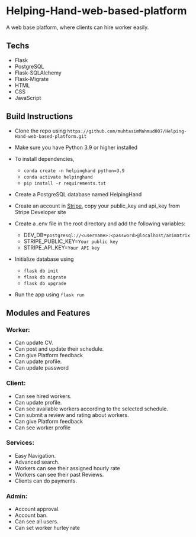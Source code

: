 # Helping-Hand-web-based-platform

A web base platform, where clients can hire worker easily.

## Techs
- Flask
- PostgreSQL
- Flask-SQLAlchemy
- Flask-Migrate
- HTML
- CSS
- JavaScript


## Build Instructions
- Clone the repo using ```https://github.com/muhtasimMahmud007/Helping-Hand-web-based-platform.git```
- Make sure you have Python 3.9 or higher installed
- To install dependencies,
    - ```conda create -n helpinghand python=3.9```
    - ```conda activate helpinghand```
    - ```pip install -r requirements.txt```
- Create a PostgreSQL database named HelpingHand
- Create an account in [Stripe](http://stripe.com), copy your public_key and api_key from Stripe Developer site   
- Create a .env file in the root directory and add the following variables:
    - DEV_DB=`postgresql://<username>:<password>@localhost/animatrix`
    - STRIPE_PUBLIC_KEY=`Your public key`
    - STRIPE_API_KEY=`Your API key`

- Initialize database using 
    - ```flask db init```
    - ```flask db migrate```
    - ```flask db upgrade```
- Run the app using ```flask run```

## Modules and Features

### Worker:
- Can update CV.
- Can post and update their schedule.
- Can give Platform feedback 
- Can update profile.
- Can update password

### Client:
- Can see hired workers.
- Can update profile.
- Can see available workers according to the selected schedule.
- Can submit a review and rating about workers.
- Can give Platform feedback
- Can see worker profile 

### Services:
- Easy Navigation.
- Advanced search. 
- Workers can see their assigned hourly rate
- Workers can see their past Reviews.
- Clients can do payments.

### Admin:
- Account approval.
- Account ban.
- Can see all users.
- Can set worker hurley rate



